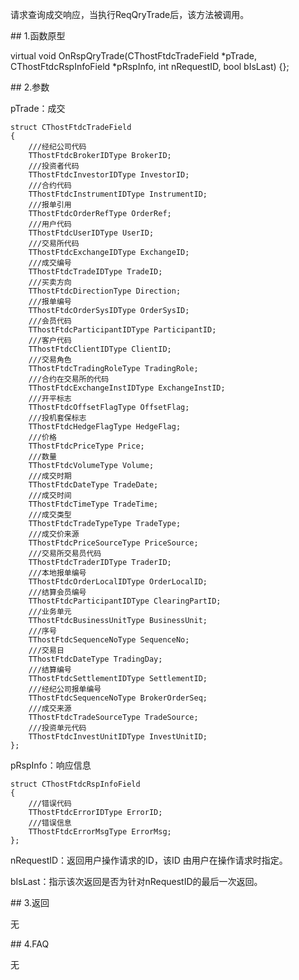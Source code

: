 <p>请求查询成交响应，当执行ReqQryTrade后，该方法被调用。</p>
<span class="anchor" id="fd04bd1e-a4d0-4c59-879c-52ae67428d52"></span>
## 1.函数原型
<p>virtual void OnRspQryTrade(CThostFtdcTradeField *pTrade, CThostFtdcRspInfoField *pRspInfo, int nRequestID, bool bIsLast) {};</p>
<span class="anchor" id="fde54e95-3a2d-4bb1-a4cc-6cfe2c4ab733"></span>
## 2.参数
<p>pTrade：成交</p>
<pre><code>struct CThostFtdcTradeField
{
    ///经纪公司代码
    TThostFtdcBrokerIDType BrokerID;
    ///投资者代码
    TThostFtdcInvestorIDType InvestorID;
    ///合约代码
    TThostFtdcInstrumentIDType InstrumentID;
    ///报单引用
    TThostFtdcOrderRefType OrderRef;
    ///用户代码
    TThostFtdcUserIDType UserID;
    ///交易所代码
    TThostFtdcExchangeIDType ExchangeID;
    ///成交编号
    TThostFtdcTradeIDType TradeID;
    ///买卖方向
    TThostFtdcDirectionType Direction;
    ///报单编号
    TThostFtdcOrderSysIDType OrderSysID;
    ///会员代码
    TThostFtdcParticipantIDType ParticipantID;
    ///客户代码
    TThostFtdcClientIDType ClientID;
    ///交易角色
    TThostFtdcTradingRoleType TradingRole;
    ///合约在交易所的代码
    TThostFtdcExchangeInstIDType ExchangeInstID;
    ///开平标志
    TThostFtdcOffsetFlagType OffsetFlag;
    ///投机套保标志
    TThostFtdcHedgeFlagType HedgeFlag;
    ///价格
    TThostFtdcPriceType Price;
    ///数量
    TThostFtdcVolumeType Volume;
    ///成交时期
    TThostFtdcDateType TradeDate;
    ///成交时间
    TThostFtdcTimeType TradeTime;
    ///成交类型
    TThostFtdcTradeTypeType TradeType;
    ///成交价来源
    TThostFtdcPriceSourceType PriceSource;
    ///交易所交易员代码
    TThostFtdcTraderIDType TraderID;
    ///本地报单编号
    TThostFtdcOrderLocalIDType OrderLocalID;
    ///结算会员编号
    TThostFtdcParticipantIDType ClearingPartID;
    ///业务单元
    TThostFtdcBusinessUnitType BusinessUnit;
    ///序号
    TThostFtdcSequenceNoType SequenceNo;
    ///交易日
    TThostFtdcDateType TradingDay;
    ///结算编号
    TThostFtdcSettlementIDType SettlementID;
    ///经纪公司报单编号
    TThostFtdcSequenceNoType BrokerOrderSeq;
    ///成交来源
    TThostFtdcTradeSourceType TradeSource;
    ///投资单元代码
    TThostFtdcInvestUnitIDType InvestUnitID;
};
</code></pre>
<p>pRspInfo：响应信息</p>
<pre><code>struct CThostFtdcRspInfoField
{
    ///错误代码
    TThostFtdcErrorIDType ErrorID;
    ///错误信息
    TThostFtdcErrorMsgType ErrorMsg;
};
</code></pre>
<p>nRequestID：返回用户操作请求的ID，该ID 由用户在操作请求时指定。</p>
<p>bIsLast：指示该次返回是否为针对nRequestID的最后一次返回。</p>
<span class="anchor" id="f1bb0061-bcb1-4164-970e-1285770d731a"></span>
## 3.返回
<p>无</p>
<span class="anchor" id="f089d86f-90cc-438a-bc9b-ca32810acaf1"></span>
## 4.FAQ
<p>无</p>
